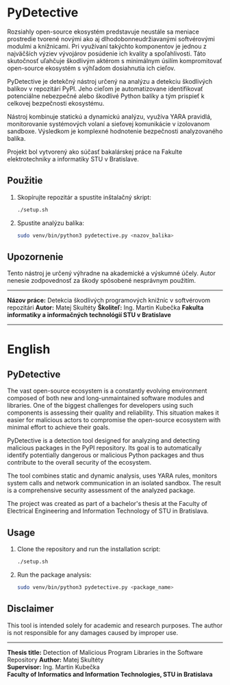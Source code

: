 # PyDetective

Rozsiahly open-source ekosystém predstavuje neustále sa meniace prostredie tvorené novými ako aj dlhodobonneudržiavanými softvérovými modulmi a knižnicami. Pri využívaní takýchto komponentov je jednou z najväčších výziev vývojárov posúdenie ich kvality a spoľahlivosti. Táto skutočnosť uľahčuje škodlivým aktérom s minimálnym úsilím kompromitovať open-source ekosystém s výhľadom dosiahnutia ich cieľov.

PyDetective je detekčný nástroj určený na analýzu a detekciu škodlivých balíkov v repozitári PyPI. Jeho cieľom je automatizovane identifikovať potenciálne nebezpečné alebo škodlivé Python balíky a tým prispieť k celkovej bezpečnosti ekosystému.

Nástroj kombinuje statickú a dynamickú analýzu, využíva YARA pravidlá, monitorovanie systémových volaní a sieťovej komunikácie v izolovanom sandboxe. Výsledkom je komplexné hodnotenie bezpečnosti analyzovaného balíka.

Projekt bol vytvorený ako súčasť bakalárskej práce na Fakulte elektrotechniky a informatiky STU v Bratislave.

## Použitie

1. Skopírujte repozitár a spustite inštalačný skript:
    ```sh
    ./setup.sh
    ```

2. Spustite analýzu balíka:
    ```sh
    sudo venv/bin/python3 pydetective.py <nazov_balika>
    ```

## Upozornenie

Tento nástroj je určený výhradne na akademické a výskumné účely. Autor nenesie zodpovednosť za škody spôsobené nesprávnym použitím.

---

**Názov práce:** Detekcia škodlivých programových knižníc v softvérovom
repozitári
**Autor:** Matej Skultéty
**Školiteľ:** Ing. Martin Kubečka
**Fakulta informatiky a informačných technológií STU v Bratislave**


---

# English

## PyDetective

The vast open-source ecosystem is a constantly evolving environment composed of both new and long-unmaintained software modules and libraries. One of the biggest challenges for developers using such components is assessing their quality and reliability. This situation makes it easier for malicious actors to compromise the open-source ecosystem with minimal effort to achieve their goals.

PyDetective is a detection tool designed for analyzing and detecting malicious packages in the PyPI repository. Its goal is to automatically identify potentially dangerous or malicious Python packages and thus contribute to the overall security of the ecosystem.

The tool combines static and dynamic analysis, uses YARA rules, monitors system calls and network communication in an isolated sandbox. The result is a comprehensive security assessment of the analyzed package.

The project was created as part of a bachelor's thesis at the Faculty of Electrical Engineering and Information Technology of STU in Bratislava.

## Usage

1. Clone the repository and run the installation script:
    ```sh
    ./setup.sh
    ```

2. Run the package analysis:
    ```sh
    sudo venv/bin/python3 pydetective.py <package_name>
    ```

## Disclaimer

This tool is intended solely for academic and research purposes. The author is not responsible for any damages caused by improper use.

---

**Thesis title:** Detection of Malicious Program Libraries in the Software Repository 
**Author:** Matej Skultéty  
**Supervisor:** Ing. Martin Kubečka  
**Faculty of Informatics and Information Technologies, STU in Bratislava**
